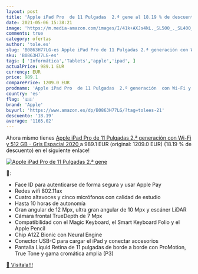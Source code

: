 ```yaml
---
layout: post
title: 'Apple iPad Pro  de 11 Pulgadas  2.ª gene al 18.19 % de descuento'
date: 2021-05-06 15:38:21
image: 'https://m.media-amazon.com/images/I/41k+AXJs4kL._SL500_._SL400_.jpg'
comments: true
category: ofertas
author: 'tole.es'
slug: 'B0863H77LG-es Apple iPad Pro de 11 Pulgadas 2.ª generación con Wi-Fi y...'
sku: 'B0863H77LG-es'
tags: [ 'Informática','Tablets','apple','ipad', ]
actualPrice: 989.1 EUR
currency: EUR
price: 989.1
comparePrice: 1209.0 EUR
prodname: 'Apple iPad Pro  de 11 Pulgadas  2.ª generación  con Wi-Fi y 512 GB  - Gris Espacial  2020 '
country: 'es'
flag: '🇪🇸'
brand: 'Apple'
buyurl: 'https://www.amazon.es/dp/B0863H77LG/?tag=tolees-21'
descuento: '18.19'
average: '1165.02'
---
```


Ahora mismo tienes [Apple iPad Pro  de 11 Pulgadas  2.ª generación  con Wi-Fi y 512 GB  - Gris Espacial  2020 ](https://www.amazon.es/dp/B0863H77LG/?tag=tolees-21) a 989.1 EUR (original: 1209.0 EUR) (18.19 %  de descuento) en el siguiente enlace!

[![Apple iPad Pro  de 11 Pulgadas  2.ª gene](https://m.media-amazon.com/images/I/41k+AXJs4kL._SL500_._SL400_.jpg)](https://www.amazon.es/dp/B0863H77LG/?tag=tolees-21)

🔎:

- Face ID para autenticarse de forma segura y usar Apple Pay
- Redes wifi 802.11ax
- Cuatro altavoces y cinco micrófonos con calidad de estudio
- Hasta 10 horas de autonomía
- Gran angular de 12 Mpx, ultra gran angular de 10 Mpx y escáner LiDAR
- Cámara frontal TrueDepth de 7 Mpx
- Compatibilidad con el Magic Keyboard, el Smart Keyboard Folio y el Apple Pencil
- Chip A12Z Bionic con Neural Engine
- Conector USB-C para cargar el iPad y conectar accesorios
- Pantalla Liquid Retina de 11 pulgadas de borde a borde con ProMotion, True Tone y gama cromática amplia (P3)

[🛒 Visítala!!!](https://www.amazon.es/dp/B0863H77LG/?tag=tolees-21)
